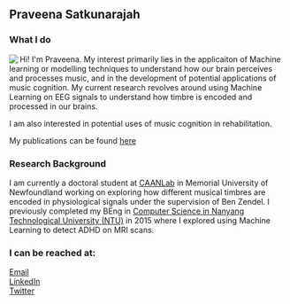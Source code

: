 ## Praveena Satkunarajah

### What I do
<img align = "left" src="https://github.com/spraveena/spraveena/assets/10113006/6d1932cf-2637-42b1-a174-bca19c1ce71e" >
Hi! I'm Praveena. My interest primarily lies in the applicaiton of Machine learning or modelling techniques to understand how our brain perceives and processes music, and in the development of potential applications of music cognition. My current research revolves around using Machine Learning on EEG signals to understand how timbre is encoded and processed in our brains. 

I am also interested in potential uses of music cognition in rehabilitation.


My publications can be found [here](publications.md)








### Research Background

I am currently a doctoral student at [CAANLab](https://caanlab.ca) in Memorial University of Newfoundland working on exploring how different musical timbres are encoded in physiological signals under the supervision of Ben Zendel. I previously completed my BEng in [Computer Science in Nanyang Technological University (NTU)](https://www.ntu.edu.sg/scse) in 2015 where I explored using Machine Learning to detect ADHD on MRI scans.

### I can be reached at:
[Email](psatkunaraja@mun.ca)<br>
[LinkedIn](https://www.linkedin.com/in/praveenasatkunarajah/)<br>
[Twitter](http://twitter.com/vsr_praveena)






<!--
Here are some ideas to get you started:

- 🔭 I’m currently working on ...
- 🌱 I’m currently learning ...
- 👯 I’m looking to collaborate on ...
- 🤔 I’m looking for help with ...
- 💬 Ask me about ...
- 📫 How to reach me: ...
- 😄 Pronouns: ...
- ⚡ Fun fact: ...
-->
